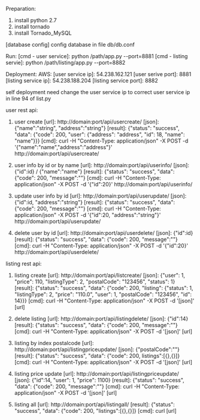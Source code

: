 Preparation:

1. install python 2.7
2. install tornado
3. install Tornado_MySQL

[database config]
config database in file db/db.conf

Run:
[cmd - user service]: python /path/app.py --port=8881
[cmd - listing servie]: python /path/listing/app.py --port=8882

Deployment:
AWS: [user service ip]: 54.238.162.121
     [user serive port]: 8881
     [listing service ip]: 54.238.188.204
     [listing service port]: 8882

self deployment need change the user service ip to correct user service ip in line 94 of list.py

 
user rest api:

1. user create
    [url]: http://domain:port/api/usercreate/
    [json]: {"name":"string", "address":"string"}
    [result]: {"status": "success", "data": {"code": 200, "user": {"address": "address", "id": 18, "name": "name"}}}
    [cmd]: curl -H "Content-Type: application/json" -X POST -d '{"name":"name","address":"address"}' http://domain:port/api/usercreate/

 2. user info by id or by name
    [url]: http://domain:port/api/userinfo/
    [json]: {"id":id} / {"name":"name"}
    [result]: {"status": "success", "data": {"code": 200, "message":""}
    [cmd]: curl -H "Content-Type: application/json" -X POST -d '{"id":20}' http://domain:port/api/userinfo/

3. update user info by id
    [url]: http://domain:port/api/userupdate/
    [json]: {"id":id, "address":"string"}
    [result]: {"status": "success", "data": {"code": 200, "message":""}
    [cmd]: curl -H "Content-Type: application/json" -X POST -d '{"id":20, "address":"string"}' http://domain:port/api/userupdate/


4. delete user by id
    [url]: http://domain:port/api/userdelete/
    [json]: {"id":id}
    [result]: {"status": "success", "data": {"code": 200, "message":""}
    [cmd]: curl -H "Content-Type: application/json" -X POST -d '{"id":20}' http://domain:port/api/userdelete/


listing rest api:

1. listing create
    [url]: http://domain:port/api/listcreate/
    [json]: {"user": 1, "price": 110, "listingType": 2, "postalCode": "123456", "status": 1}
    [result]: {"status": "success", "data": {"code": 200, "listing": {"status": 1, "listingType": 2, "price": "110.0", "user": 1, "postalCode": "123456", "id": 14}}}
    [cmd]: curl -H "Content-Type: application/json" -X POST -d '[json]' [url]

2. delete listing
    [url]: http://domain:port/api/listingdelete/
    [json]: {"id":14}
    [result]: {"status": "success", "data": {"code": 200, "message":""}
    [cmd]: curl -H "Content-Type: application/json" -X POST -d '[json]' [url]

3. listing by index postalcode
    [url]: http://domain:port/api/listingpriceupdate/
    [json]: {"postalCode":""}
    [result]: {"status": "success", "data": {"code": 200, listings":[{},{}]}
    [cmd]: curl -H "Content-Type: application/json" -X POST -d '[json]' [url]

2. listing price update
    [url]: http://domain:port/api/listingpriceupdate/
    [json]: {"id":14, "user": 1, "price": 1100}
    [result]: {"status": "success", "data": {"code": 200, "message":""}
    [cmd]: curl -H "Content-Type: application/json" -X POST -d '[json]' [url]

4. listing all
    [url]: http://domain:port/api/listingall/
    [result]: {"status": "success", "data": {"code": 200, "listings":[{},{}]}
    [cmd]: curl [url]
